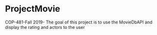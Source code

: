 # ProjectMovie

COP-481-Fall 2019- The goal of this project is to use the MovieDbAPI and display the rating and actors to the user
